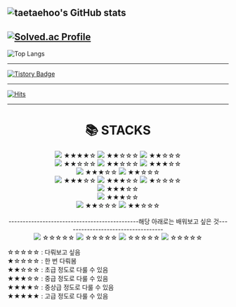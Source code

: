 ![taetaehoo's GitHub stats](https://github-readme-stats.vercel.app/api?username=taetaehoo&show_icons=true&theme=highcontrast)
----------------------------------------------------------------------------------------------------------------------------------------

[![Solved.ac Profile](http://mazassumnida.wtf/api/generate_badge?boj=ysmd923)](https://solved.ac/ysmd923)
----------------------------------------------------------------------------------------------------------------------------------------

![Top Langs](https://github-readme-stats.vercel.app/api/top-langs/?username=taetaehoo&layout=Demo&theme=highcontrast)

----------------------------------------------------------------------------------------------------------------------------------------
[![Tistory Badge](https://img.shields.io/badge/Tech%20Blog-555263?style=flat&logoColor=white)]()

----------------------------------------------------------------------------------------------------------------------------------------
[![Hits](https://hits.seeyoufarm.com/api/count/incr/badge.svg?url=https%3A%2F%2Fgithub.com%2Ftaetaehoo&count_bg=%2379C83D&title_bg=%23555555&icon=&icon_color=%23E7E7E7&title=hits&edge_flat=false)](https://hits.seeyoufarm.com)

----------------------------------------------------------------------------------------------------------------------------------------

<div align=center><h1>📚 STACKS</h1></div>

<div align=center>
  <img src="https://img.shields.io/badge/java-007396?style=for-the-badge&logo=java&logoColor=white">
  ★★★★☆
  <img src="https://img.shields.io/badge/c++-00599C?style=for-the-badge&logo=c%2B%2B&logoColor=white">
  ★★☆☆☆
  <img src="https://img.shields.io/badge/python-3776AB?style=for-the-badge&logo=python&logoColor=white">
  ★★☆☆☆
  <br>
  
  <img src="https://img.shields.io/badge/html5-E34F26?style=for-the-badge&logo=html5&logoColor=white">
  ★★☆☆☆
  <img src="https://img.shields.io/badge/css-1572B6?style=for-the-badge&logo=css3&logoColor=white">
  ★★☆☆☆
  <img src="https://img.shields.io/badge/javascript-F7DF1E?style=for-the-badge&logo=javascript&logoColor=black">
  ★★★☆☆
  <br>
  
  <img src="https://img.shields.io/badge/mysql-4479A1?style=for-the-badge&logo=mysql&logoColor=white">
  ★★★☆☆
  <img src="https://img.shields.io/badge/mongoDB-47A248?style=for-the-badge&logo=MongoDB&logoColor=white">
  ★★☆☆☆
  <br>
  
  <img src="https://img.shields.io/badge/react-61DAFB?style=for-the-badge&logo=react&logoColor=black">
  ★★★☆☆
  <img src="https://img.shields.io/badge/node.js-339933?style=for-the-badge&logo=Node.js&logoColor=white">
  ★★★☆☆
  <img src="https://img.shields.io/badge/typescript-blue?style=for-the-badge&logo=typescript&logoColor=white">
  ★☆☆☆☆
  <br>
  
  <img src="https://img.shields.io/badge/express-000000?style=for-the-badge&logo=express&logoColor=white">
  ★★★☆☆
  <br>
  
  <img src ="https://img.shields.io/badge/-hibernate-%2359666C?style=for-the-badge&logo=hibernate&logoColor=white">
  ★★★☆☆
  <br>
  
  <img src="https://img.shields.io/badge/github-181717?style=for-the-badge&logo=github&logoColor=white">
  ★★☆☆☆
  <img src="https://img.shields.io/badge/git-F05032?style=for-the-badge&logo=git&logoColor=white">
  ★★☆☆☆
  <br>
  <br>
  ----------------------------------------------해당 아래로는 배워보고 싶은 것-----------------------------------
  <br>
  <img src = "https://img.shields.io/badge/nest-E0234E?style=for-the-badge&logo=nestjs&logoColor=black">
  ☆☆☆☆☆
  <img src = "https://img.shields.io/badge/next-000000?style=for-the-badge&logo=next.js&logoColor=white">
  ☆☆☆☆☆
  <img src = "https://img.shields.io/badge/vue-4FC08D?style=for-the-badge&logo=vue.js&logoColor=white">
  ☆☆☆☆☆
  <img src = "https://img.shields.io/badge/spring-6DB33F?style=for-the-badge&logo=spring&logoColor=white">
  ☆☆☆☆☆
</div>

☆☆☆☆☆ : 다뤄보고 싶음 <br>
★☆☆☆☆ : 한 번 다뤄봄 <br>
★★☆☆☆ : 초급 정도로 다룰 수 있음 <br>
★★★☆☆ : 중급 정도로 다룰 수 있음 <br>
★★★★☆ : 중상급 정도로 다룰 수 있음 <br>
★★★★★ : 고급 정도로 다룰 수 있음 <br>
